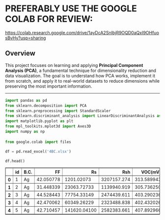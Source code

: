 # PREFERABLY USE THE GOOGLE COLAB FOR REVIEW:
https://colab.research.google.com/drive/1ayDcA2SnIbjR9OQD0aQxI9OHfuosBvHy?usp=sharing

## Overview
This project focuses on learning and applying **Principal Component Analysis (PCA)**, a fundamental technique for dimensionality reduction and data visualization. The goal is to understand how PCA works, implement it from scratch, and apply it to real-world datasets to reduce dimensions while preserving the most important information.

---
```python
import pandas as pd
from sklearn.decomposition import PCA
from sklearn.preprocessing import StandardScaler
from sklearn.discriminant_analysis import LinearDiscriminantAnalysis as LDA
import matplotlib.pyplot as plt
from mpl_toolkits.mplot3d import Axes3D
import numpy as np

from google.colab import files
```


```python
df = pd.read_excel('4BC.xlsx')
```


```python
df.head()
```





  <div id="df-cb2d8369-cc76-46f5-b6bc-079d2e954198" class="colab-df-container">
    <div>

<table border="1" class="dataframe">
  <thead>
    <tr style="text-align: right;">
      <th></th>
      <th>id</th>
      <th>B.C.</th>
      <th>FF</th>
      <th>Rs</th>
      <th>Rsh</th>
      <th>VOC(mV)</th>
      <th>jsc(µA/cm2)</th>
    </tr>
  </thead>
  <tbody>
    <tr>
      <th>0</th>
      <td>1</td>
      <td>Ag</td>
      <td>42.050778</td>
      <td>1201.02073</td>
      <td>3207157.274</td>
      <td>313.589943</td>
      <td>9.080000</td>
    </tr>
    <tr>
      <th>1</th>
      <td>2</td>
      <td>Ag</td>
      <td>31.448339</td>
      <td>23063.72733</td>
      <td>1139940.919</td>
      <td>305.736250</td>
      <td>14.441089</td>
    </tr>
    <tr>
      <th>2</th>
      <td>3</td>
      <td>Ag</td>
      <td>44.528443</td>
      <td>77754.33149</td>
      <td>2474439.611</td>
      <td>403.290236</td>
      <td>14.900000</td>
    </tr>
    <tr>
      <th>3</th>
      <td>4</td>
      <td>Ag</td>
      <td>42.470062</td>
      <td>60349.26229</td>
      <td>2323488.838</td>
      <td>402.432026</td>
      <td>14.800000</td>
    </tr>
    <tr>
      <th>4</th>
      <td>5</td>
      <td>Ag</td>
      <td>42.710457</td>
      <td>141620.04100</td>
      <td>2582383.661</td>
      <td>407.892966</td>
      <td>13.500000</td>
    </tr>
  </tbody>
</table>
</div>
    <div class="colab-df-buttons">

  <div class="colab-df-container">
    <button class="colab-df-convert" onclick="convertToInteractive('df-cb2d8369-cc76-46f5-b6bc-079d2e954198')"
            title="Convert this dataframe to an interactive table."
            style="display:none;">

  <svg xmlns="http://www.w3.org/2000/svg" height="24px" viewBox="0 -960 960 960">
    <path d="M120-120v-720h720v720H120Zm60-500h600v-160H180v160Zm220 220h160v-160H400v160Zm0 220h160v-160H400v160ZM180-400h160v-160H180v160Zm440 0h160v-160H620v160ZM180-180h160v-160H180v160Zm440 0h160v-160H620v160Z"/>
  </svg>
    </button>

 


<div id="df-bb666809-5574-48b6-8ba9-b785e4a82a13">
  <button class="colab-df-quickchart" onclick="quickchart('df-bb666809-5574-48b6-8ba9-b785e4a82a13')"
            title="Suggest charts"
            style="display:none;">





#1. Using PCA on the features

Separating the features from the target column


```python
features = df.drop(['B.C.', 'id'], axis=1)
target = df['B.C.']
```

Noramlizing the features


```python
scaler = StandardScaler()
scaled_features = scaler.fit_transform(features)
```

Performing PCA


```python
pca = PCA(n_components=3)
principal_components = pca.fit_transform(scaled_features)
```

#2. Displaying the 3D graph

Creating the new DataFrame for the PCs


```python
pca_df = pd.DataFrame(data=principal_components, columns=['PC1', 'PC2', 'PC3'])
pca_df['B.C.'] = target
```

Displaying


```python
fig = plt.figure(figsize=(10, 7))
ax = fig.add_subplot(111, projection='3d')

unique_targets = pca_df['B.C.'].unique()

for target in unique_targets:
    subset = pca_df[pca_df['B.C.'] == target]
    ax.scatter(subset['PC1'], subset['PC2'], subset['PC3'], label=target, alpha=0.7)

ax.set_title("3D PCA Visualization")
ax.set_xlabel("Principal Component 1")
ax.set_ylabel("Principal Component 2")
ax.set_zlabel("Principal Component 3")
ax.legend(title="B.C.")
plt.show()
```


    
![png](README_files/README_14_0.png)
    


#3. Explained Variance & Eigenvalue


```python
explained_variance = pca.explained_variance_ratio_
eigenvalues = pca.explained_variance_

print("Explained Variance Ratios:", explained_variance)
print("Eigenvalues:", eigenvalues)
print("Total Explained Variance:", sum(explained_variance))
```

    Explained Variance Ratios: [0.29588819 0.25891226 0.19897799]
    Eigenvalues: [1.48214067 1.29692364 0.99670546]
    Total Explained Variance: 0.753778445105806
    

#4. Finding & Removing Ouliers


```python
pca_space = principal_components
pca_mean = np.mean(pca_space, axis=0)
distances = np.sqrt(np.sum((pca_space - pca_mean) ** 2, axis=1))

# Points farther than 3 standard deviations)
threshold = np.mean(distances) + 3 * np.std(distances)
outliers = np.where(distances > threshold)[0]

print("\nOutliers:")
print(df.iloc[outliers])
```

    
    Outliers:
          id B.C.           FF            Rs           Rsh  VOC(mV)  jsc(µA/cm2)
    89    90   Ag     0.000000  1.453024e+04  5.247565e+09    0.000          0.0
    91    92   Ag     0.000000  2.778976e+09  2.361252e+09    0.000          0.0
    100  101   Ag  8272.050148  3.562224e+05  6.836334e+03    1.830         10.6
    104  105   Ag  5585.794646  3.819499e+05  3.200266e+03    0.899         10.9
    

We can see the outliers from the 3D visualiztion and from the outlier detection above.
These 4 outliers (id: 90,92,101,105) have very high/low values that don't correspond with the rest of their respected features.
The other outlier (id: 248) was not found in the in the code detection above but we could detect it in the 3D visualization. Going through the Dataset we could find this outlier that only has it's "Rs" value to be very low while the rest of it's values are normal.

#5. Removing outliers & Repeating steps 2,3

Creating new DataFrame without the outliers mentioned in previous step


```python
df_cleaned = df.drop(index=[89, 91, 100, 104, 249])
features_cleaned = df_cleaned.drop(['B.C.', 'id'], axis=1)
target_cleaned = df_cleaned['B.C.']
```

Scaling & PCA


```python
features_scaled_cleaned = scaler.fit_transform(features_cleaned)

pca_cleaned = PCA(n_components=3)
principal_components_cleaned = pca_cleaned.fit_transform(features_scaled_cleaned)
```

Creating the new DataFrame


```python
target_cleaned = target_cleaned.reset_index(drop=True)
pca_df_cleaned = pd.DataFrame(data=principal_components_cleaned, columns=['PC1', 'PC2', 'PC3'])
pca_df_cleaned['B.C.'] = target_cleaned
```

Displaying 3D graph for the cleaned DataFrame


```python
fig = plt.figure(figsize=(10, 7))
ax = fig.add_subplot(111, projection='3d')

unique_targets = pca_df_cleaned['B.C.'].unique()

for target in unique_targets:
    subset = pca_df_cleaned[pca_df_cleaned['B.C.'] == target]
    ax.scatter(subset['PC1'], subset['PC2'], subset['PC3'], label=target, alpha=0.7)

ax.set_title("3D PCA Visualization")
ax.set_xlabel("Principal Component 1")
ax.set_ylabel("Principal Component 2")
ax.set_zlabel("Principal Component 3")
ax.legend(title="B.C.")
plt.show()
```


    
![png](README_files/README_28_0.png)
    


#6. Using a different method (LDA)

Using the cleaned features from previous steps for LDA


```python
features_scaled_cleaned = scaler.fit_transform(features_cleaned)

lda = LDA(n_components=3)
lda_components = lda.fit_transform(features_scaled_cleaned, target_cleaned)
```

Creating the new DataFrame


```python
lda_df = pd.DataFrame(data=lda_components, columns=['LDA1', 'LDA2', 'LDA3'])
lda_df['B.C.'] = target_cleaned.reset_index(drop=True)
lda_df['B.C.'] = target_cleaned
```

Displaying 3D graph for the cleaned DataFrame


```python
fig = plt.figure(figsize=(10, 7))
ax = fig.add_subplot(111, projection='3d')

unique_targets = lda_df['B.C.'].unique()

for target in unique_targets:
    subset = lda_df[lda_df['B.C.'] == target]
    ax.scatter(subset['LDA1'], subset['LDA2'], subset['LDA3'], label=target, alpha=0.7)

ax.set_title("3D LDA Visualization")
ax.set_xlabel("LDA 1")
ax.set_ylabel("LDA 2")
ax.set_zlabel("LDA 3")
ax.legend(title="B.C.")
plt.show()
```


    
![png](README_files/README_35_0.png)
    


